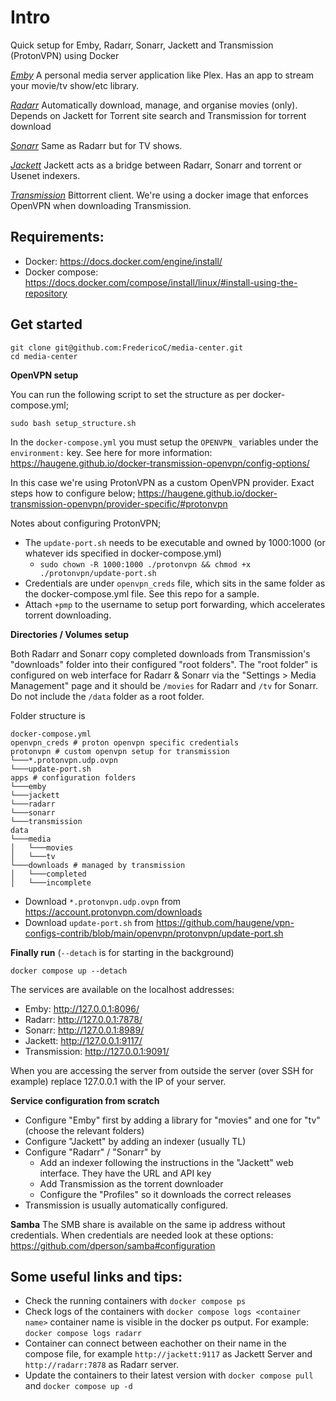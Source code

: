 # Intro
Quick setup for Emby, Radarr, Sonarr, Jackett and Transmission (ProtonVPN) using Docker

*[Emby](https://hub.docker.com/r/emby/embyserver_arm64v8)*
A personal media server application like Plex. Has an app to stream your movie/tv show/etc library.

*[Radarr](https://github.com/linuxserver/docker-radarr)*
Automatically download, manage, and organise movies (only). Depends on Jackett for Torrent site search and Transmission for torrent download

*[Sonarr](https://github.com/linuxserver/docker-sonarr)*
Same as Radarr but for TV shows.

*[Jackett](https://github.com/linuxserver/docker-jackett)*
Jackett acts as a bridge between Radarr, Sonarr and torrent or Usenet indexers.

*[Transmission](https://github.com/haugene/docker-transmission-openvpn)* 
Bittorrent client. We're using a docker image that enforces OpenVPN when downloading Transmission.

## Requirements:

* Docker: https://docs.docker.com/engine/install/
* Docker compose: https://docs.docker.com/compose/install/linux/#install-using-the-repository

## Get started

```
git clone git@github.com:FredericoC/media-center.git
cd media-center
```

**OpenVPN setup**

You can run the following script to set the structure as per docker-compose.yml;
```
sudo bash setup_structure.sh
```

In the `docker-compose.yml` you must setup the `OPENVPN_` variables under the `environment:` key.
See here for more information: https://haugene.github.io/docker-transmission-openvpn/config-options/

In this case we're using ProtonVPN as a custom OpenVPN provider. Exact steps how to configure below;
https://haugene.github.io/docker-transmission-openvpn/provider-specific/#protonvpn

Notes about configuring ProtonVPN;
- The `update-port.sh` needs to be executable and owned by 1000:1000 (or whatever ids specified in docker-compose.yml)
  - ```sudo chown -R 1000:1000 ./protonvpn && chmod +x ./protonvpn/update-port.sh```
- Credentials are under `openvpn_creds` file, which sits in the same folder as the docker-compose.yml file. See this repo for a sample. 
- Attach `+pmp` to the username to setup port forwarding, which accelerates torrent downloading.

**Directories / Volumes setup**

Both Radarr and Sonarr copy completed downloads from Transmission's "downloads" folder into their configured "root folders".
The "root folder" is configured on web interface for Radarr & Sonarr via the "Settings > Media Management" page and it should be `/movies` for Radarr and  `/tv` for Sonarr.
Do not include the `/data` folder as a root folder. 

Folder structure is
```
docker-compose.yml
openvpn_creds # proton openvpn specific credentials
protonvpn # custom openvpn setup for transmission
└───*.protonvpn.udp.ovpn 
└───update-port.sh
apps # configuration folders
└───emby
└───jackett
└───radarr
└───sonarr
└───transmission
data
└───media
│   └───movies
│   └───tv
└───downloads # managed by transmission
│   └───completed
│   └───incomplete
```

- Download `*.protonvpn.udp.ovpn` from https://account.protonvpn.com/downloads
- Download `update-port.sh` from https://github.com/haugene/vpn-configs-contrib/blob/main/openvpn/protonvpn/update-port.sh

**Finally run**
(`--detach` is for starting in the background)
```
docker compose up --detach
```

The services are available on the localhost addresses:

* Emby: http://127.0.0.1:8096/
* Radarr: http://127.0.0.1:7878/
* Sonarr: http://127.0.0.1:8989/
* Jackett: http://127.0.0.1:9117/
* Transmission: http://127.0.0.1:9091/
 
When you are accessing the server from outside the server (over SSH for example) replace 127.0.0.1 with the IP of your server.

**Service configuration from scratch**
- Configure "Emby" first by adding a library for "movies" and one for "tv" (choose the relevant folders)
- Configure "Jackett" by adding an indexer (usually TL) 
- Configure "Radarr" / "Sonarr" by 
  - Add an indexer following the instructions in the "Jackett" web interface. They have the URL and API key
  - Add Transmission as the torrent downloader
  - Configure the "Profiles" so it downloads the correct releases
- Transmission is usually automatically configured. 
 
**Samba**
The SMB share is available on the same ip address without credentials. When credentials are needed look at these options:
https://github.com/dperson/samba#configuration

## Some useful links and tips:

* Check the running containers with `docker compose ps`
* Check logs of the containers with `docker compose logs <container name>` container name is visible in the docker ps output.
  For example: `docker compose logs radarr`
* Container can connect between eachother on their name in the compose file, for example `http://jackett:9117` as Jackett Server and `http://radarr:7878` as Radarr server.
* Update the containers to their latest version with `docker compose pull` and `docker compose up -d`
